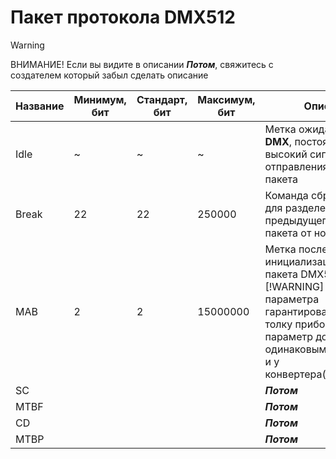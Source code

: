 # Пакет протокола DMX512
> [!WARNING]
> ВНИМАНИЕ! Если вы видите в описании ***Потом***, свяжитесь с создателем который забыл сделать описание


| Название | Минимум, бит | Стандарт, бит | Максимум, бит | Описание |
|--|--|--|--|--|
| Idle | ~ | ~ | ~ | Метка ожидания/**НЕТ DMX**, постоянный высокий сигнал до отправления нового пакета|
| Break | 22 | 22 | 250000 | Команда сброса, нужна для разделения предыдущего DMX512 пакета от нового |
| МАВ | 2 | 2 | 15000000 | Метка после Сброса, инициализация нового пакета DMX512, > [!WARNING] Изменение параметра гарантировано собьет  с толку приборы, ведь параметр должен быть одинаковым и у прибора, и у конвертера(контроллера) |
| SC |  |  |  | ***Потом*** |
| MTBF |  |  |  | ***Потом*** |
| CD |  |  |  | ***Потом*** |
| MTBP |  |  |  | ***Потом*** |
